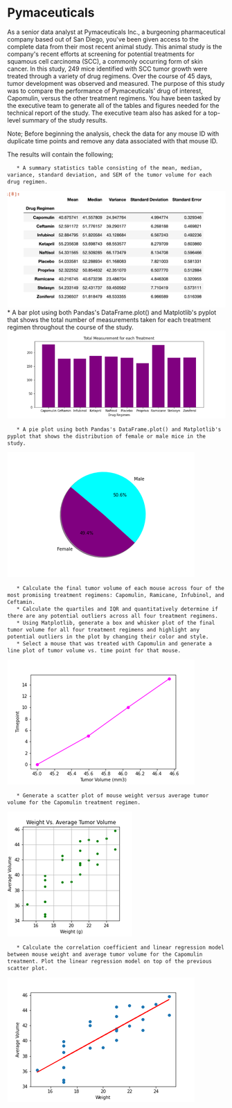 # Pymaceuticals


As a senior data analyst at Pymaceuticals Inc., a burgeoning pharmaceutical company based out of San Diego, you've been given access to the complete data from their most recent animal study. This animal study is the company's recent efforts at screening for potential treatments for squamous cell carcinoma (SCC), a commonly occurring form of skin cancer. In this study, 249 mice identified with SCC tumor growth were treated through a variety of drug regimens. Over the course of 45 days, tumor development was observed and measured. The purpose of this study was to compare the performance of Pymaceuticals' drug of interest, Capomulin, versus the other treatment regimens. You have been tasked by the executive team to generate all of the tables and figures needed for the technical report of the study. The executive team also has asked for a top-level summary of the study results.

Note; Before beginning the analysis, check the data for any mouse ID with duplicate time points and remove any data associated with that mouse ID.

The results will contain the following;

       * A summary statistics table consisting of the mean, median, variance, standard deviation, and SEM of the tumor volume for each drug regimen.
   ![](Graphs%20and%20Charts/Screen%20Shot%202020-11-30%20at%2022.20.05.png)
       * A bar plot using both Pandas's DataFrame.plot() and Matplotlib's pyplot that shows the total number of measurements taken for each treatment regimen throughout the course of the study.
  ![](Graphs%20and%20Charts/PyPlotBar.png)
  
       * A pie plot using both Pandas's DataFrame.plot() and Matplotlib's pyplot that shows the distribution of female or male mice in the study.
      
   ![](Graphs%20and%20Charts/PyPlotPie.png)
   
       * Calculate the final tumor volume of each mouse across four of the most promising treatment regimens: Capomulin, Ramicane, Infubinol, and Ceftamin.
       * Calculate the quartiles and IQR and quantitatively determine if there are any potential outliers across all four treatment regimens.
       * Using Matplotlib, generate a box and whisker plot of the final tumor volume for all four treatment regimens and highlight any potential outliers in the plot by changing their color and style.
       * Select a mouse that was treated with Capomulin and generate a line plot of tumor volume vs. time point for that mouse.
   ![](Graphs%20and%20Charts/Time%20Series%20of%20Tumor%20Volume.png)
   
       * Generate a scatter plot of mouse weight versus average tumor volume for the Capomulin treatment regimen.
   ![](Graphs%20and%20Charts/Weight%20vs%20Average%20Tumor%20Volume.png)
   
       * Calculate the correlation coefficient and linear regression model between mouse weight and average tumor volume for the Capomulin treatment. Plot the linear regression model on top of the previous scatter plot.
   ![](Graphs%20and%20Charts/Linear%20Regression.png)
